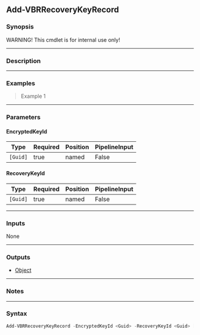 Add-VBRRecoveryKeyRecord
------------------------

### Synopsis
WARNING! This cmdlet is for internal use only!

---

### Description

---

### Examples
> Example 1

---

### Parameters
#### **EncryptedKeyId**

|Type    |Required|Position|PipelineInput|
|--------|--------|--------|-------------|
|`[Guid]`|true    |named   |False        |

#### **RecoveryKeyId**

|Type    |Required|Position|PipelineInput|
|--------|--------|--------|-------------|
|`[Guid]`|true    |named   |False        |

---

### Inputs
None

---

### Outputs
* [Object](https://learn.microsoft.com/en-us/dotnet/api/System.Object)

---

### Notes

---

### Syntax
```PowerShell
Add-VBRRecoveryKeyRecord -EncryptedKeyId <Guid> -RecoveryKeyId <Guid> [<CommonParameters>]
```
